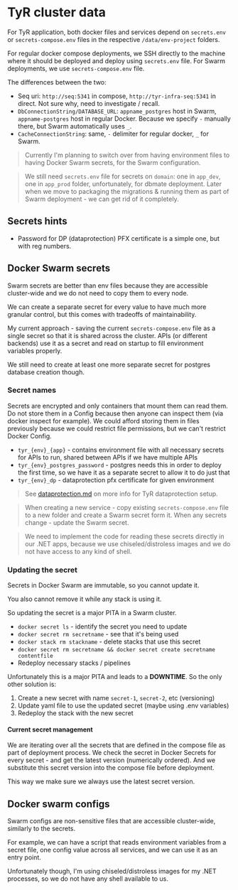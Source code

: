 # TyR cluster data

For TyR application, both docker files and services depend on `secrets.env` or `secrets-compose.env` files in the respective `/data/env-project` folders.

For regular docker compose deployments, we SSH directly to the machine where it should be deployed and deploy using `secrets.env` file. For Swarm deployments, we use `secrets-compose.env` file.

The differences between the two:

- Seq uri: `http://seq:5341` in compose, `http://tyr-infra-seq:5341` in direct. Not sure why, need to investigate / recall.
- `DbConnectionString/DATABASE_URL`: `appname_postgres` host in Swarm, `appname-postgres` host in regular Docker. Because we specify `-` manually there, but Swarm automatically uses `_`.
- `CacheConnectionString`: same, `-` delimiter for regular docker, `_` for Swarm.

> Currently I'm planning to switch over from having environment files to having Docker Swarm secrets, for the Swarm configuration.

> We still need `secrets.env` file for secrets on `domain`: one in `app_dev`, one in `app_prod` folder, unfortunately, for dbmate deployment. Later when we move to packaging the migrations & running them as part of Swarm deployment - we can get rid of it completely.

## Secrets hints

- Password for DP (dataprotection) PFX certificate is a simple one, but with reg numbers.

## Docker Swarm secrets

Swarm secrets are better than env files because they are accessible cluster-wide and we do not need to copy them to every node.

We can create a separate secret for every value to have much more granular control, but this comes with tradeoffs of maintainability.

My current approach - saving the current `secrets-compose.env` file as a single secret so that it is shared across the cluster. APIs (or different backends) use it as a secret and read on startup to fill environment variables properly.

We still need to create at least one more separate secret for postgres database creation though.

### Secret names

Secrets are encrypted and only containers that mount them can read them. Do not store them in a Config because then anyone can inspect them (via docker inspect for example). We could afford storing them in files previously because we could restrict file permissions, but we can't restrict Docker Config.

- `tyr_{env}_{app}` - contains environment file with all necessary secrets for APIs to run, shared between APIs if we have multiple APIs
- `tyr_{env}_postgres_password` - postgres needs this in order to deploy the first time, so we have it as a separate secret to allow it to do just that
- `tyr_{env}_dp` - dataprotection pfx certificate for given environment

> See [dataprotection.md](dataprotection.md) on more info for TyR dataprotection setup.

> When creating a new service - copy existing `secrets-compose.env` file to a new folder and create a Swarm secret form it. When any secrets change - update the Swarm secret.

> We need to implement the code for reading these secrets directly in our .NET apps, because we use chiseled/distroless images and we do not have access to any kind of shell.

### Updating the secret

Secrets in Docker Swarm are immutable, so you cannot update it.

You also cannot remove it while any stack is using it.

So updating the secret is a major PITA in a Swarm cluster.

- `docker secret ls` - identify the secret you need to update
- `docker secret rm secretname` - see that it's being used
- `docker stack rm stackname` - delete stacks that use this secret
- `docker secret rm secretname && docker secret create secretname contentfile`
- Redeploy necessary stacks / pipelines

Unfortunately this is a major PITA and leads to a **DOWNTIME**. So the only other solution is:

1. Create a new secret with name `secret-1`, `secret-2`, etc (versioning)
2. Update yaml file to use the updated secret (maybe using .env variables)
3. Redeploy the stack with the new secret

#### Current secret management

We are iterating over all the secrets that are defined in the compose file as part of deployment process. We check the secret in Docker Secrets for every secret - and get the latest version (numerically ordered). And we substitute this secret version into the compose file before deployment.

This way we make sure we always use the latest secret version.

## Docker swarm configs

Swarm configs are non-sensitive files that are accessible cluster-wide, similarly to the secrets.

For example, we can have a script that reads environment variables from a secret file, one config value across all services, and we can use it as an entry point.

Unfortunately though, I'm using chiseled/distroless images for my .NET processes, so we do not have any shell available to us.
